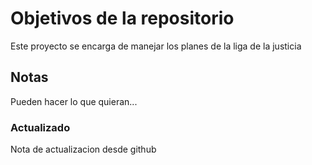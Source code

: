 # Objetivos de la repositorio

Este proyecto se encarga de manejar los planes de la liga de la justicia


## Notas
Pueden hacer lo que quieran...

### Actualizado
Nota de actualizacion desde github
